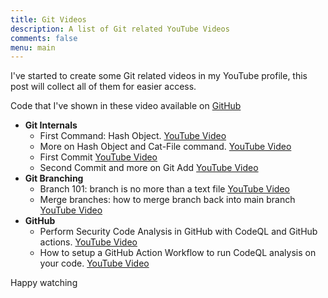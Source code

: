 ```yaml
---
title: Git Videos
description: A list of Git related YouTube Videos
comments: false
menu: main
---
```


I've started to create some Git related videos in my YouTube profile, this post will collect all of them for easier access.

Code that I've shown in these video available on [GitHub](https://github.com/alkampfergit/GitCoursePublic)

- **Git Internals**
  - First Command: Hash Object. [YouTube Video](https://youtu.be/EVOTXpK95nk) 
  - More on Hash Object and Cat-File command. [YouTube Video](https://youtu.be/5HkJwp5taO8)
  - First Commit [YouTube Video](https://youtu.be/oovI2CJnxdE)
  - Second Commit and more on Git Add [YouTube Video](https://youtu.be/Ui1qW9ybY60)
- **Git Branching**
  - Branch 101: branch is no more than a text file [YouTube Video](https://youtu.be/rD08woC3J4U)
  - Merge branches: how to merge branch back into main branch [YouTube Video](https://youtu.be/rZzfipAroZQ)
- **GitHub**
  - Perform Security Code Analysis in GitHub with CodeQL and GitHub actions. [YouTube Video](https://youtu.be/NjQ9covhknY)
  - How to setup a GitHub Action Workflow to run CodeQL analysis on your code. [YouTube Video](https://youtu.be/9xWW0BwopDk)

Happy watching